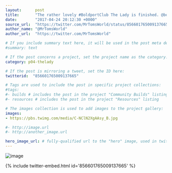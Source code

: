 ```yaml
---
layout:      post
title:       "The rather lovely #BoldportClub The Lady is finished. @boldport"
date:        "2017-04-24 20:12:30 +0000"
source_url:  "https://twitter.com/MrTomsWorld/status/856601765009137665"
author_name: "@MrTomsWorld"
author_url:  "https://twitter.com/MrTomsWorld"

# If you include summary text here, it will be used in the post meta description instead of an excerpt from the post body
#summary: text

# If the post concerns a project, set the project name as the category:
category: p04-thelady

# If the post is mirroring a tweet, set the ID here:
twitterid:  "856601765009137665"

# Tags are used to include the post in specific project collections:
#tags:
#- builds # includes the post in the project "Community Builds" listing
#- resources # includes the post in the project "Resources" listing

# The images collection is used to add images to the project gallery:
images:
- https://pbs.twimg.com/media/C-NClN2XgAAsy_B.jpg

#- http://image.url
#- http://another_image.url

hero_image_url: # fully-qualified url to the "hero" image, used in twitter cards for example
---
```


![image](https://pbs.twimg.com/media/C-NClN2XgAAsy_B.jpg)

{% include twitter-embed.html id='856601765009137665' %}


